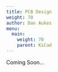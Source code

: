 ```yaml
---
title: PCB Design
weight: 70
author: Dan Aukes
menu:
  main:
    weight: 70
    parent: KiCad
---
```


Coming Soon...